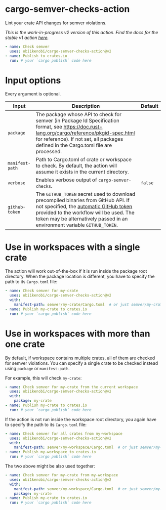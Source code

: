 # cargo-semver-checks-action
Lint your crate API changes for semver violations.

*This is the work-in-progress v2 version of this action. Find the docs for the stable v1 action [here](https://github.com/obi1kenobi/cargo-semver-checks-action/tree/v1.4).*

```yaml
- name: Check semver
  uses: obi1kenobi/cargo-semver-checks-action@v2
- name: Publish to crates.io
  run: # your `cargo publish` code here
```

# Input options

Every argument is optional.

| Input              | Description                                                                                                                       | Default |
|--------------------|-----------------------------------------------------------------------------------------------------------------------------------|---------|
| `package`            | The package whose API to check for semver (in Package Id Specification format, see https://doc.rust-lang.org/cargo/reference/pkgid-spec.html for reference). If not set, all packages defined in the Cargo.toml file are processed. | |
| `manifest-path`      | Path to Cargo.toml of crate or workspace to check. By default, the action will assume it exists in the current directory. | |
| `verbose`           | Enables verbose output of `cargo-semver-checks`. | `false` |
| `github-token`       | The `GITHUB_TOKEN` secret used to download precompiled binaries from GitHub API. If not specified, the [automatic GitHub token](https://docs.github.com/en/actions/security-guides/automatic-token-authentication) provided to the workflow will be used. The token may be alternatively passed in an environment variable `GITHUB_TOKEN`. | |

# Use in workspaces with a single crate

The action will work out-of-the-box if it is run inside the package root directory. When the package location is different, you have to specify the path to its `Cargo.toml` file:
```yaml
- name: Check semver for my-crate
  uses: obi1kenobi/cargo-semver-checks-action@v2
  with:
    manifest-path: semver/my-crate/Cargo.toml  # or just semver/my-crate/
- name: Publish my-crate to crates.io
  run: # your `cargo publish` code here
```

# Use in workspaces with more than one crate

By default, if workspace contains multiple crates, all of them are checked for semver violations. You can specify a single crate to be checked instead using `package` or `manifest-path`.

For example, this will check `my-crate`:
```yaml
- name: Check semver for my-crate from the current workspace
  uses: obi1kenobi/cargo-semver-checks-action@v2
  with:
    package: my-crate
- name: Publish my-crate to crates.io
  run: # your `cargo publish` code here
```

If the action is not run inside the workspace root directory, you again have to specify the path to its `Cargo.toml` file:
```yaml
- name: Check semver for all crates from my-workspace
  uses: obi1kenobi/cargo-semver-checks-action@v2
  with:
    manifest-path: semver/my-workspace/Cargo.toml  # or just semver/my-workspace/
- name: Publish my-workspace to crates.io
  run: # your `cargo publish` code here
```

The two above might be also used together:
```yaml
- name: Check semver for my-crate from my-workspace
  uses: obi1kenobi/cargo-semver-checks-action@v2
  with:
    manifest-path: semver/my-workspace/Cargo.toml  # or just semver/my-workspace/
    package: my-crate
- name: Publish my-crate to crates.io
  run: # your `cargo publish` code here
```

